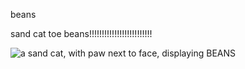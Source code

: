 beans

sand cat toe beans!!!!!!!!!!!!!!!!!!!!!!!!!

![a sand cat, with paw next to face, displaying BEANS](https://i.imgur.com/wlendqN.jpg)
